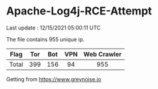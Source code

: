 
# Apache-Log4j-RCE-Attempt

Last update : 12/15/2021 05:00:11 UTC

The file contains 955 unique ip.

| Flag | Tor | Bot | VPN | Web Crawler|
| :---:   | :-: | :-: | :-: | :-: |
| Total | 399 | 156 | 94 | 955 |

Getting from https://www.greynoise.io